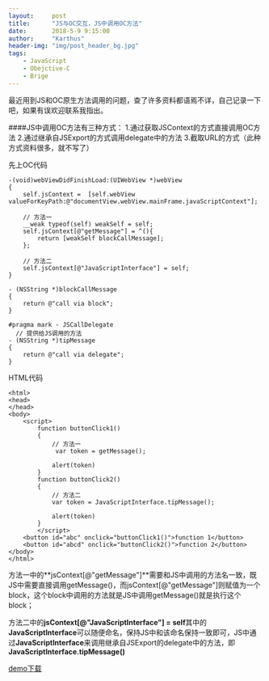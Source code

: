 ```yaml
---
layout:     post
title:      "JS与OC交互，JS中调用OC方法"
date:       2018-5-9 9:15:00
author:     "Karthus"
header-img: "img/post_header_bg.jpg"
tags:
    - JavaScript
    - Obejctive-C
    - Brige
---
```


  最近用到JS和OC原生方法调用的问题，查了许多资料都语焉不详，自己记录一下吧，如果有误欢迎联系我指出。

####JS中调用OC方法有三种方式：
1.通过获取JSContext的方式直接调用OC方法
2.通过继承自JSExport的方式调用delegate中的方法
3.截取URL的方式（此种方式资料很多，就不写了）

先上OC代码

    -(void)webViewDidFinishLoad:(UIWebView *)webView
    {
        self.jsContext =  [self.webView valueForKeyPath:@"documentView.webView.mainFrame.javaScriptContext"];
    
        // 方法一
        __weak typeof(self) weakSelf = self;
        self.jsContext[@"getMessage"] = ^(){
            return [weakSelf blockCallMessage];
        };
    
        // 方法二
        self.jsContext[@"JavaScriptInterface"] = self;
    }

    - (NSString *)blockCallMessage
    {
        return @"call via block";
    }

    #pragma mark - JSCallDelegate
      // 提供给JS调用的方法
    - (NSString *)tipMessage
    {
        return @"call via delegate";
    }


    
HTML代码
            
    <html>
    <head>
    </head>
    <body>
        <script>
            function buttonClick1()
            {
                // 方法一
                 var token = getMessage();

                alert(token)
            }
            function buttonClick2()
            {
                // 方法二
                var token = JavaScriptInterface.tipMessage();
            
                alert(token)
            }
            </script>
        <button id="abc" onclick="buttonClick1()">function 1</button>
        <button id="abcd" onclick="buttonClick2()">function 2</button>
    </body>
    </html>

方法一中的**jsContext[@"getMessage"]**需要和JS中调用的方法名一致，既JS中需要直接调用getMessage()，而jsContext[@"getMessage"]则赋值为一个block，这个block中调用的方法就是JS中调用getMessage()就是执行这个block；

方法二中的**jsContext[@"JavaScriptInterface"] = self**其中的**JavaScriptInterface**可以随便命名，保持JS中和该命名保持一致即可，JS中通过**JavaScriptInterface**来调用继承自JSExport的delegate中的方法，即**JavaScriptInterface.tipMessage()**

[demo下载](https://github.com/Karthus1110/JSCallOCDemo)